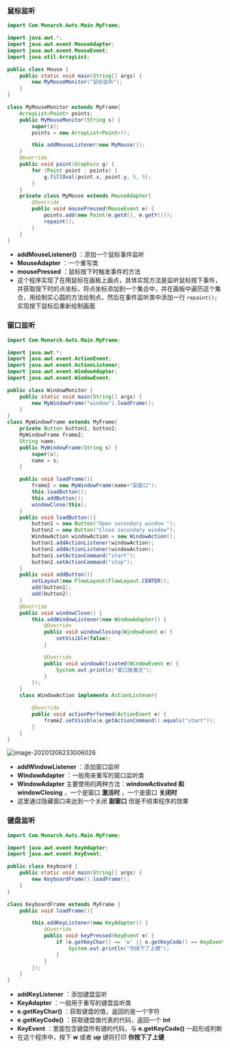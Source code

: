 ### 鼠标监听

```java
import Com.Monarch.Awts.Main.MyFrame;

import java.awt.*;
import java.awt.event.MouseAdapter;
import java.awt.event.MouseEvent;
import java.util.ArrayList;

public class Mouse {
    public static void main(String[] args) {
        new MyMouseMonitor("鼠标监听");
    }
}

class MyMouseMonitor extends MyFrame{
    ArrayList<Point> points;
    public MyMouseMonitor(String s) {
        super(s);
        points = new ArrayList<Point>();

        this.addMouseListener(new MyMouse());
    }
    @Override
    public void paint(Graphics g) {
        for (Point point : points) {
            g.fillOval(point.x, point.y, 5, 5);
        }
    }
    private class MyMouse extends MouseAdapter{
        @Override
        public void mousePressed(MouseEvent e) {
            points.add(new Point(e.getX(), e.getY()));
            repaint();
        }
    }
}
```

- **addMouseListener()** ：添加一个鼠标事件监听
- **MouseAdapter** ：一个重写类
- **mousePressed** ：鼠标按下时触发事件的方法
- 这个程序实现了在用鼠标在画板上画点，具体实现方法是监听鼠标按下事件，并获取按下时的点坐标，将点坐标添加到一个集合中，并在画板中遍历这个集合，用绘制实心圆的方法绘制点，然后在事件监听类中添加一行 `repaint();` 实现按下鼠标后重新绘制画面



### 窗口监听

```java
import Com.Monarch.Awts.Main.MyFrame;

import java.awt.*;
import java.awt.event.ActionEvent;
import java.awt.event.ActionListener;
import java.awt.event.WindowAdapter;
import java.awt.event.WindowEvent;

public class WindowMonitor {
    public static void main(String[] args) {
        new MyWindowFrame("window").loadFrame();
    }
}
class MyWindowFrame extends MyFrame{
    private Button button1, button2;
    MyWindowFrame frame2;
    String name;
    public MyWindowFrame(String s) {
        super(s);
        name = s;
    }

    public void loadFrame(){
        frame2 = new MyWindowFrame(name+"副窗口");
        this.loadButton();
        this.addButton();
        windowClose(this);
    }
    public void loadButton(){
        button1 = new Button("Open secondary window ");
        button2 = new Button("Close secondary window");
        WindowAction windowAction = new WindowAction();
        button1.addActionListener(windowAction);
        button2.addActionListener(windowAction);
        button1.setActionCommand("start");
        button2.setActionCommand("stop");
    }
    public void addButton(){
        setLayout(new FlowLayout(FlowLayout.CENTER));
        add(button1);
        add(button2);
    }
    @Override
    public void windowClose() {
        this.addWindowListener(new WindowAdapter() {
            @Override
            public void windowClosing(WindowEvent e) {
                setVisible(false);
            }

            @Override
            public void windowActivated(WindowEvent e) {
                System.out.println("窗口被激活");
            }
        });
    }
    class WindowAction implements ActionListener{

        @Override
        public void actionPerformed(ActionEvent e) {
            frame2.setVisible(e.getActionCommand().equals("start"));
        }
    }
}
```

![image-20201206233006026](https://img2020.cnblogs.com/blog/2213660/202012/2213660-20201206233006657-1192966400.png)

- **addWindowListener** ：添加窗口监听
- **WindowAdapter** ：一般用来重写的窗口监听类
- **WindowAdapter** 主要使用的两种方法：**windowActivated 和 windowClosing** ，一个是窗口 **激活时** ，一个是窗口 **关闭时** 
- 这里通过隐藏窗口来达到一个关闭 **副窗口** 但是不结束程序的效果



### 键盘监听

```java
import Com.Monarch.Awts.Main.MyFrame;

import java.awt.event.KeyAdapter;
import java.awt.event.KeyEvent;

public class Keyboard {
    public static void main(String[] args) {
        new KeyboardFrame().loadFrame();
    }
}

class KeyboardFrame extends MyFrame {
    public void loadFrame(){

        this.addKeyListener(new KeyAdapter() {
            @Override
            public void keyPressed(KeyEvent e) {
                if (e.getKeyChar() == 'w' || e.getKeyCode() == KeyEvent.VK_UP){
                    System.out.println("你按下了上键");
                }
            }
        });
    }
}
```



- **addKeyListener** ：添加键盘监听
- **KeyAdapter** ：一般用于重写的键盘监听类
- **e.getKeyChar()** ：获取键盘的值，返回的是一个字符
- **e.getKeyCode()** ：获取键盘值代表的代码，返回一个 **int** 
- **KeyEvent** ：里面包含键盘所有键的代码，与 **e.getKeyCode()** 一起形成判断
- 在这个程序中，按下 **w** 或者 **up** 键将打印 **你按下了上键** 



